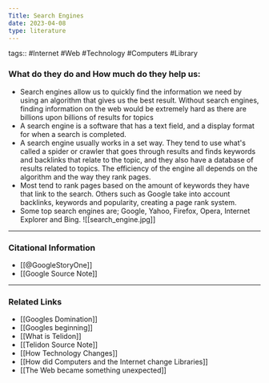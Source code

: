 ```yaml
---
Title: Search Engines
date: 2023-04-08
type: literature
---
```

tags:: #Internet #Web #Technology #Computers #Library 

### What do they do and How much do they help us:
- Search engines allow us to quickly find the information we need by using an algorithm that gives us the best result. Without search engines, finding information on the web would be extremely hard as there are billions upon billions of results for topics
- A search engine is a software that has a text field, and a display format for when a search is completed.
- A search engine usually works in a set way. They tend to use what's called a spider or crawler that goes through results and finds keywords and backlinks that relate to the topic, and they also have a database of results related to topics. The efficiency of the engine all depends on the algorithm and the way they rank pages.
- Most tend to rank pages based on the amount of keywords they have that link to the search. Others such as Google take into account backlinks, keywords and popularity, creating a page rank system.
- Some top search engines are; Google, Yahoo, Firefox, Opera, Internet Explorer and Bing.
![[search_engine.jpg]]
---
### Citational Information
- [[@GoogleStoryOne]]
- [[Google Source Note]]

---

### Related Links
- [[Googles Domination]]
- [[Googles beginning]]
- [[What is Telidon]]
- [[Telidon Source Note]]
- [[How Technology Changes]]
- [[How did Computers and the Internet change Libraries]]
- [[The Web became something unexpected]]